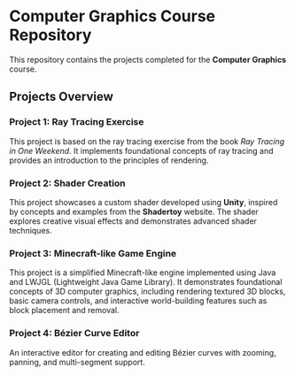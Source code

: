# Computer Graphics Course Repository

This repository contains the projects completed for the **Computer Graphics** course.

## Projects Overview

### **Project 1: Ray Tracing Exercise**
This project is based on the ray tracing exercise from the book *Ray Tracing in One Weekend*. It implements foundational concepts of ray tracing and provides an introduction to the principles of rendering.

### **Project 2: Shader Creation**
This project showcases a custom shader developed using **Unity**, inspired by concepts and examples from the **Shadertoy** website. The shader explores creative visual effects and demonstrates advanced shader techniques.

### **Project 3: Minecraft-like Game Engine**
This project is a simplified Minecraft-like engine implemented using Java and LWJGL (Lightweight Java Game Library). It demonstrates foundational concepts of 3D computer graphics, including rendering textured 3D blocks, basic camera controls, and interactive world-building features such as block placement and removal.

### **Project 4: Bézier Curve Editor**  
  An interactive editor for creating and editing Bézier curves with zooming, panning, and multi-segment support.

